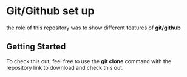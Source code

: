 # Git/Github set up

the role of this repository was to show different features of **git/github**

##  Getting Started

To check this out, feel free to use the __git clone__ command with the repository link to download and check this out.